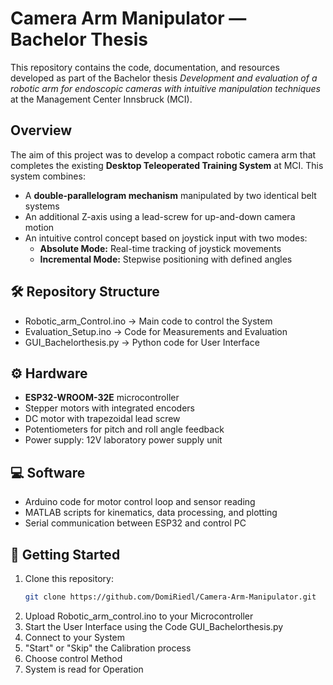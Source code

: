 # Camera Arm Manipulator — Bachelor Thesis

This repository contains the code, documentation, and resources developed as part of the Bachelor thesis *Development and evaluation of a robotic
arm for endoscopic cameras with intuitive manipulation techniques* at the Management Center Innsbruck (MCI).

##  Overview

The aim of this project was to develop a compact robotic camera arm that completes the existing **Desktop Teleoperated Training System** at MCI. This system combines:

- A **double-parallelogram mechanism** manipulated by two identical belt systems
- An additional Z-axis using a lead-screw for up-and-down camera motion
- An intuitive control concept based on joystick input with two modes:
  - **Absolute Mode:** Real-time tracking of joystick movements
  - **Incremental Mode:** Stepwise positioning with defined angles

## 🛠️ Repository Structure

- Robotic_arm_Control.ino -> Main code to control the System
- Evaluation_Setup.ino -> Code for Measurements and Evaluation
- GUI_Bachelorthesis.py -> Python code for User Interface

## ⚙️ Hardware

- **ESP32-WROOM-32E** microcontroller
- Stepper motors with integrated encoders
- DC motor with trapezoidal lead screw
- Potentiometers for pitch and roll angle feedback
- Power supply: 12V laboratory power supply unit

## 💻 Software

- Arduino code for motor control loop and sensor reading
- MATLAB scripts for kinematics, data processing, and plotting
- Serial communication between ESP32 and control PC

## 🚀 Getting Started

1. Clone this repository:
   ```bash
   git clone https://github.com/DomiRiedl/Camera-Arm-Manipulator.git

2. Upload Robotic_arm_control.ino to your Microcontroller
3. Start the User Interface using the Code GUI_Bachelorthesis.py
4. Connect to your System
5. "Start" or "Skip" the Calibration process
6. Choose control Method
7. System is read for Operation
   
